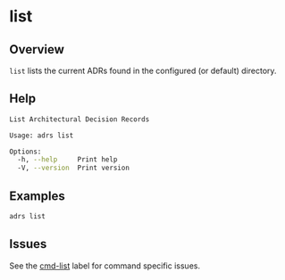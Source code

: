 # list

## Overview

`list` lists the current ADRs found in the configured (or default) directory.

## Help

```sh
List Architectural Decision Records

Usage: adrs list

Options:
  -h, --help     Print help
  -V, --version  Print version
```

## Examples

```sh
adrs list
```

## Issues

See the [cmd-list](https://github.com/joshrotenberg/adrs/labels/cmd-list) label for command specific issues.
